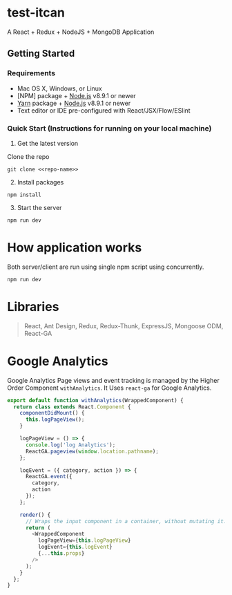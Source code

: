 # test-itcan

A React + Redux + NodeJS + MongoDB Application

## Getting Started

### Requirements

- Mac OS X, Windows, or Linux
- [NPM] package + [Node.js](https://nodejs.org/) v8.9.1 or newer
- [Yarn](https://yarnpkg.com/) package + [Node.js](https://nodejs.org/) v8.9.1 or newer
- Text editor or IDE pre-configured with React/JSX/Flow/ESlint

### Quick Start (Instructions for running on your local machine)

1.  Get the latest version

Clone the repo

```
git clone <<repo-name>>
```

2.  Install packages

```
npm install
```

3.  Start the server

```
npm run dev
```

# How application works

Both server/client are run using single npm script using concurrently.
```
npm run dev
```

# Libraries

> React, 
> Ant Design, 
> Redux, 
> Redux-Thunk, 
> ExpressJS, 
> Mongoose ODM, 
> React-GA


# Google Analytics
Google Analytics Page views and event tracking is managed by the Higher Order Component `withAnalytics`. It Uses `react-ga` for Google Analytics.

```javascript
export default function withAnalytics(WrappedComponent) {
  return class extends React.Component {
    componentDidMount() {
      this.logPageView();
    }

    logPageView = () => {
      console.log('log Analytics');
      ReactGA.pageview(window.location.pathname);
    };

    logEvent = ({ category, action }) => {
      ReactGA.event({
        category,
        action
      });
    };

    render() {
      // Wraps the input component in a container, without mutating it. Good!
      return (
        <WrappedComponent
          logPageView={this.logPageView}
          logEvent={this.logEvent}
          {...this.props}
        />
      );
    }
  };
}
```
